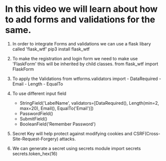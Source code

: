 # In this video we will learn about how to add forms and validations for the same.

1. In order to integrate Forms and validations we can use a flask libary called 'flask_wtf'
    pip3 install flask_wtf

2. To make the registration and login form we need to make use 'FlaskForm' this will be inherited by child classes.
    from flask_wtf import FlaskForm

3. To apply the Validations 
    from wtforms.validators import 
        - DataRequired
        - Email
        - Length
        - EqualTo


4. To use different input field
    - StringField('LabelName', validators=[DataRequired(), Length(min=2, max=20), Email(), EqualTo('Email')])
    - PasswordField()
    - SubmitField()
    - BooleanField('Remember Password')

5. Secret Key will help protect against modifying cookies and CSRF(Cross-Site-Request-Forgery) attacks.

6. We can generate a secret using secrets module
    import secrets
    secrets.token_hex(16)
